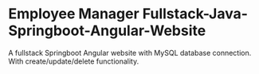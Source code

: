 # Employee Manager Fullstack-Java-Springboot-Angular-Website
A fullstack Springboot Angular website with MySQL database connection. With create/update/delete functionality.
